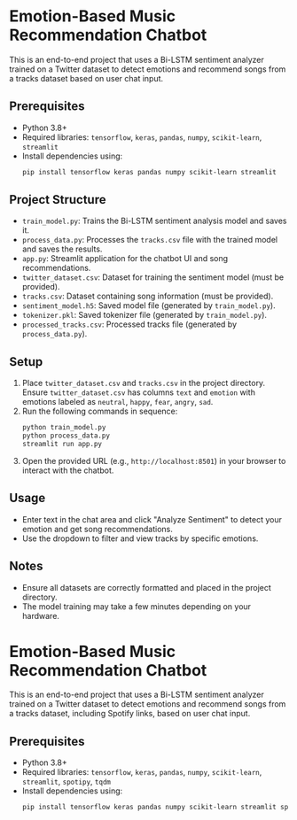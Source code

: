 # Emotion-Based Music Recommendation Chatbot

This is an end-to-end project that uses a Bi-LSTM sentiment analyzer trained on a Twitter dataset to detect emotions and recommend songs from a tracks dataset based on user chat input.

## Prerequisites
- Python 3.8+
- Required libraries: `tensorflow`, `keras`, `pandas`, `numpy`, `scikit-learn`, `streamlit`
- Install dependencies using:
  ```bash
  pip install tensorflow keras pandas numpy scikit-learn streamlit
  ```

## Project Structure
- `train_model.py`: Trains the Bi-LSTM sentiment analysis model and saves it.
- `process_data.py`: Processes the `tracks.csv` file with the trained model and saves the results.
- `app.py`: Streamlit application for the chatbot UI and song recommendations.
- `twitter_dataset.csv`: Dataset for training the sentiment model (must be provided).
- `tracks.csv`: Dataset containing song information (must be provided).
- `sentiment_model.h5`: Saved model file (generated by `train_model.py`).
- `tokenizer.pkl`: Saved tokenizer file (generated by `train_model.py`).
- `processed_tracks.csv`: Processed tracks file (generated by `process_data.py`).

## Setup
1. Place `twitter_dataset.csv` and `tracks.csv` in the project directory. Ensure `twitter_dataset.csv` has columns `text` and `emotion` with emotions labeled as `neutral`, `happy`, `fear`, `angry`, `sad`.
2. Run the following commands in sequence:
   ```bash
   python train_model.py
   python process_data.py
   streamlit run app.py
   ```
3. Open the provided URL (e.g., `http://localhost:8501`) in your browser to interact with the chatbot.

## Usage
- Enter text in the chat area and click "Analyze Sentiment" to detect your emotion and get song recommendations.
- Use the dropdown to filter and view tracks by specific emotions.

## Notes
- Ensure all datasets are correctly formatted and placed in the project directory.
- The model training may take a few minutes depending on your hardware.

# Emotion-Based Music Recommendation Chatbot

This is an end-to-end project that uses a Bi-LSTM sentiment analyzer trained on a Twitter dataset to detect emotions and recommend songs from a tracks dataset, including Spotify links, based on user chat input.

## Prerequisites
- Python 3.8+
- Required libraries: `tensorflow`, `keras`, `pandas`, `numpy`, `scikit-learn`, `streamlit`, `spotipy`, `tqdm`
- Install dependencies using:
  ```bash
  pip install tensorflow keras pandas numpy scikit-learn streamlit spotipy==2.23.0 tqdm